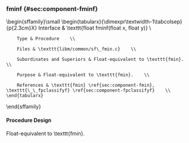 ### fminf {#sec:component-fminf}

\begin{sffamily}\small
	\begin{tabularx}{\dimexpr\textwidth-1\tabcolsep}{p{2.3cm}X}
		Interface       & \texttt{float fminf(float x, float y)} \\ 
		
		Type & Procedure    \\ 
		
		Files & \texttt{libm/common/sf\_fmin.c}    \\ 
		
		Subordinates and Superiors & Float-equivalent to \texttt{fmin}.    \\ 
		
		Purpose & Float-equivalent to \texttt{fmin}.    \\ 
		
		References & \texttt{fmin} \ref{sec:component-fmin}, \texttt{\_\_fpclassifyf} \ref{sec:component-fpclassifyf}    \\ 
	\end{tabularx}
\end{sffamily}

#### Procedure Design

Float-equivalent to \texttt{fmin}.